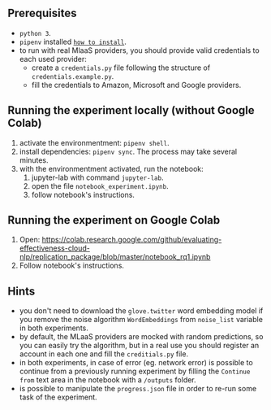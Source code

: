 ## Prerequisites
- `python 3`.
- `pipenv` installed [``how to install``](https://pipenv.pypa.io/en/latest/#install-pipenv-today).
- to run with real MlaaS providers, you should provide valid credentials to each used provider:
    - create a `credentials.py` file following the structure of `credentials.example.py`.
    - fill the credentials to Amazon, Microsoft and Google providers.
## Running the experiment locally (without Google Colab)
1. activate the environmentment: ``pipenv shell``.
2. install dependencies: ``pipenv sync``. The process may take several minutes.
2. with the environmentment activated, run the notebook: 
    1. jupyter-lab with command ``jupyter-lab``.
    2. open the file `notebook_experiment.ipynb`.
    3. follow notebook's instructions.
   
## Running the experiment on Google Colab
1. Open: https://colab.research.google.com/github/evaluating-effectiveness-cloud-nlp/replication_package/blob/master/notebook_rq1.ipynb
2. Follow notebook's instructions.

## Hints
- you don't need to download the `glove.twitter` word embedding model if you remove the noise algorithm `WordEmbeddings` from `noise_list` variable in both experiments.
- by default, the MLaaS providers are mocked with random predictions, so you can easily try the algorithm, but in a real use you should register an account in each one and fill the `creditials.py` file.
- in both experiments, in case of error (eg. network error) is possible to continue from a previously running experiment by filling the `Continue from` text area in the notebook with a `/outputs` folder.
- is possible to manipulate the `progress.json` file in order to re-run some task of the experiment.
